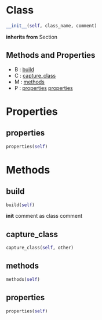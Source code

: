 # Class



``` python
__init__(self, class_name, comment)
```




**inherits from** Section 

## Methods and Properties
- B : [build](#build) 
- C : [capture_class](#capture_class) 
- M : [methods](#methods) 
- P : [properties](#properties) [properties](#properties) 

# Properties

## properties

``` python
properties(self)
```





# Methods

## build

``` python
build(self)
```

__init__ comment as class comment



## capture_class

``` python
capture_class(self, other)
```




## methods

``` python
methods(self)
```




## properties

``` python
properties(self)
```





